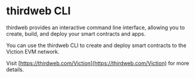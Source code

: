 # thirdweb CLI

thirdweb provides an interactive command line interface, allowing you to create, build, and deploy your smart contracts and apps.

You can use the thirdweb CLI to create and deploy smart contracts to the Viction EVM network.

Visit [https://thirdweb.com/Viction](https://thirdweb.com/Viction) for more details.

